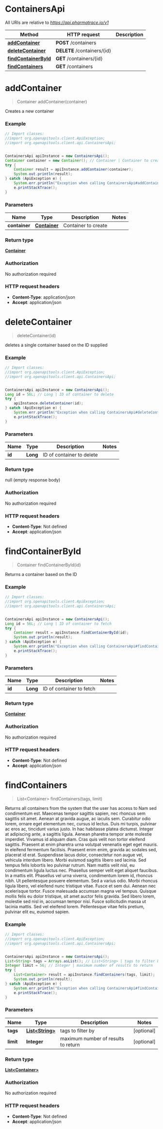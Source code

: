 # ContainersApi

All URIs are relative to *https://api.pharmatrace.io/v1*

Method | HTTP request | Description
------------- | ------------- | -------------
[**addContainer**](ContainersApi.md#addContainer) | **POST** /containers | 
[**deleteContainer**](ContainersApi.md#deleteContainer) | **DELETE** /containers/{id} | 
[**findContainerById**](ContainersApi.md#findContainerById) | **GET** /containers/{id} | 
[**findContainers**](ContainersApi.md#findContainers) | **GET** /containers | 


<a name="addContainer"></a>
# **addContainer**
> Container addContainer(container)



Creates a new container

### Example
```java
// Import classes:
//import org.openapitools.client.ApiException;
//import org.openapitools.client.api.ContainersApi;


ContainersApi apiInstance = new ContainersApi();
Container container = new Container(); // Container | Container to create
try {
    Container result = apiInstance.addContainer(container);
    System.out.println(result);
} catch (ApiException e) {
    System.err.println("Exception when calling ContainersApi#addContainer");
    e.printStackTrace();
}
```

### Parameters

Name | Type | Description  | Notes
------------- | ------------- | ------------- | -------------
 **container** | [**Container**](Container.md)| Container to create |

### Return type

[**Container**](Container.md)

### Authorization

No authorization required

### HTTP request headers

 - **Content-Type**: application/json
 - **Accept**: application/json

<a name="deleteContainer"></a>
# **deleteContainer**
> deleteContainer(id)



deletes a single container based on the ID supplied

### Example
```java
// Import classes:
//import org.openapitools.client.ApiException;
//import org.openapitools.client.api.ContainersApi;


ContainersApi apiInstance = new ContainersApi();
Long id = 56L; // Long | ID of container to delete
try {
    apiInstance.deleteContainer(id);
} catch (ApiException e) {
    System.err.println("Exception when calling ContainersApi#deleteContainer");
    e.printStackTrace();
}
```

### Parameters

Name | Type | Description  | Notes
------------- | ------------- | ------------- | -------------
 **id** | **Long**| ID of container to delete |

### Return type

null (empty response body)

### Authorization

No authorization required

### HTTP request headers

 - **Content-Type**: Not defined
 - **Accept**: application/json

<a name="findContainerById"></a>
# **findContainerById**
> Container findContainerById(id)



Returns a container based on the ID

### Example
```java
// Import classes:
//import org.openapitools.client.ApiException;
//import org.openapitools.client.api.ContainersApi;


ContainersApi apiInstance = new ContainersApi();
Long id = 56L; // Long | ID of container to fetch
try {
    Container result = apiInstance.findContainerById(id);
    System.out.println(result);
} catch (ApiException e) {
    System.err.println("Exception when calling ContainersApi#findContainerById");
    e.printStackTrace();
}
```

### Parameters

Name | Type | Description  | Notes
------------- | ------------- | ------------- | -------------
 **id** | **Long**| ID of container to fetch |

### Return type

[**Container**](Container.md)

### Authorization

No authorization required

### HTTP request headers

 - **Content-Type**: Not defined
 - **Accept**: application/json

<a name="findContainers"></a>
# **findContainers**
> List&lt;Container&gt; findContainers(tags, limit)



Returns all containers from the system that the user has access to Nam sed condimentum est. Maecenas tempor sagittis sapien, nec rhoncus sem sagittis sit amet. Aenean at gravida augue, ac iaculis sem. Curabitur odio lorem, ornare eget elementum nec, cursus id lectus. Duis mi turpis, pulvinar ac eros ac, tincidunt varius justo. In hac habitasse platea dictumst. Integer at adipiscing ante, a sagittis ligula. Aenean pharetra tempor ante molestie imperdiet. Vivamus id aliquam diam. Cras quis velit non tortor eleifend sagittis. Praesent at enim pharetra urna volutpat venenatis eget eget mauris. In eleifend fermentum facilisis. Praesent enim enim, gravida ac sodales sed, placerat id erat. Suspendisse lacus dolor, consectetur non augue vel, vehicula interdum libero. Morbi euismod sagittis libero sed lacinia.  Sed tempus felis lobortis leo pulvinar rutrum. Nam mattis velit nisl, eu condimentum ligula luctus nec. Phasellus semper velit eget aliquet faucibus. In a mattis elit. Phasellus vel urna viverra, condimentum lorem id, rhoncus nibh. Ut pellentesque posuere elementum. Sed a varius odio. Morbi rhoncus ligula libero, vel eleifend nunc tristique vitae. Fusce et sem dui. Aenean nec scelerisque tortor. Fusce malesuada accumsan magna vel tempus. Quisque mollis felis eu dolor tristique, sit amet auctor felis gravida. Sed libero lorem, molestie sed nisl in, accumsan tempor nisi. Fusce sollicitudin massa ut lacinia mattis. Sed vel eleifend lorem. Pellentesque vitae felis pretium, pulvinar elit eu, euismod sapien. 

### Example
```java
// Import classes:
//import org.openapitools.client.ApiException;
//import org.openapitools.client.api.ContainersApi;


ContainersApi apiInstance = new ContainersApi();
List<String> tags = Arrays.asList(); // List<String> | tags to filter by
Integer limit = 56; // Integer | maximum number of results to return
try {
    List<Container> result = apiInstance.findContainers(tags, limit);
    System.out.println(result);
} catch (ApiException e) {
    System.err.println("Exception when calling ContainersApi#findContainers");
    e.printStackTrace();
}
```

### Parameters

Name | Type | Description  | Notes
------------- | ------------- | ------------- | -------------
 **tags** | [**List&lt;String&gt;**](String.md)| tags to filter by | [optional]
 **limit** | **Integer**| maximum number of results to return | [optional]

### Return type

[**List&lt;Container&gt;**](Container.md)

### Authorization

No authorization required

### HTTP request headers

 - **Content-Type**: Not defined
 - **Accept**: application/json

